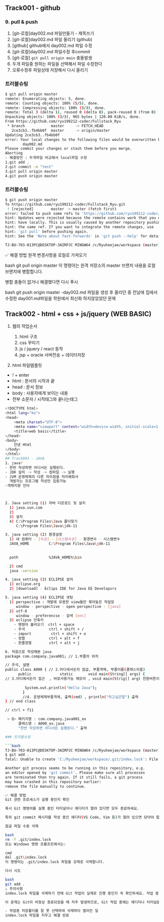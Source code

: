 ## Track001 -  github

### 9. pull & push 
1. [git-로컬]day002.md 파일만들기 - 제목쓰기
2. [git-로컬]day002.md 파일 올리기 (github)
3. [github] github에서 day002.md 파일 수정
4. [git-로컬]day002.md 파일수정 후commit
5. [git-로컬] `git pull origin main` 충돌발생
6. 두개 파일중 원하는 파일을 선택해서 파일 수정한다
7. 오류수정후 파일상태 저장해서 다시 올리기

### 트러블슈팅

```bash
$ git pull origin master
remote: Enumerating objects: 5, done.
remote: Counting objects: 100% (5/5), done.
remote: Compressing objects: 100% (3/3), done.
remote: Total 3 (delta 1), reused 0 (delta 0), pack-reused 0 (from 0)
Unpacking objects: 100% (3/3), 965 bytes | 120.00 KiB/s, done.
From https://github.com/ryu199212-coder/Fullstack_Ryu
 * branch            master     -> FETCH_HEAD
   2ce3cb3..fb4bb0f  master     -> origin/master
Updating 2ce3cb3..fb4bb0f
error: Your local changes to the following files would be overwritten by merge:
        day002.md
Please commit your changes or stash them before you merge.
Aborting
- 해결방안 : 두개파일 비교해서 local파일 수정
1.git add .
2.git commit -m "test"
3.git pull origin master
4.git push origin master
```

### 트러블슈팅

```bash
$ git push origin master
To https://github.com/ryu199212-coder/Fullstack_Ryu.git
 ! [rejected]        master -> master (fetch first)
error: failed to push some refs to 'https://github.com/ryu199212-coder/Fullstack_Ryu.git'
hint: Updates were rejected because the remote contains work that you do not
hint: have locally. This is usually caused by another repository pushing to
hint: the same ref. If you want to integrate the remote changes, use
hint: 'git pull' before pushing again.
hint: See the 'Note about fast-forwards' in 'git push --help' for details.

TJ-BU-703-013PC@DESKTOP-3AIRPJC MINGW64 /c/Ryuheejae/workspace (master)
```
✅ 해결 방법
원격 변경사항을 로컬로 가져오기

bash
git pull origin master
이 명령어는 원격 저장소의 master 브랜치 내용을 로컬 브랜치에 병합합니다.

병합 충돌이 없거나 해결했다면 다시 푸시

bash
git push origin master
-day002.md 파일을 생성 후 올리던 중 전날에 집에서 수정한 day001.md파일을 학원에서 최신화 하지않았었던 문제


## Track002 - html + css + js/jquery (WEB BASIC)
1. 웹의 작업순서
   1) html 구조
   2) css 꾸미기
   3) js / jquery / react 동작
   4) jsp + oracle 서버전송 + 데이터저장

2. html 파일템플릿
- ! + enter
- html : 문서의 시작과 끝
- head : 문서 정보
- body : 사용자에게 보이는 내용
- 전부 소문자 / 시작태그와 끝나는태그
```bash
<!DOCTYPE html>
<html lang="ko">
<head>
    <meta charset="UTF-8">
    <meta name="viewport" content="width=device-width, initial-scale=1.0">
    <title>web basic</title>
</head>
<body>
    안녕 Html
</body>
</html>
## Track003 - JAVA
1. java?
- 한번 작성하면 어디서든 실행된다.
- JDK 설치 -> 작성 -> 컴파일 -> 실행
- JVM 운영체제의 다른 차이점을 처리해줘서 
  개발자는 프로그램 작성만 집중가능
-객체지향 언어



2. Java setting (1) 자바 다운로드 및 설치
  1) java.sun.com
  2) 
  3) 설치
  4) C:\Program Files\Java 폴더찾기
     C:\Program Files\Java\jdk-11

3. java setting (2) 환경설정
  1) 내 컴퓨터 - [속성] - [시스템속성] - 환경변수 - 시스템변수
  JAVA_HOME         C:\Program Files\Java\jdk-11
  
  
  path              %JAVA_HOME%\bin

  2) cmd
  java -version

4. java setting (3) ECLIPSE 설치
  1) eclipse.org
  2) [download] - Eclips IDE for Java EE Developsrs

5. java setting (4) ECLIPSE 셋팅
  1) perspective : 개발에 유용한 view들만 묶어놓은 작업장
     window - perspective - open perspective - [java]
  2) utf-8
     window - preferencse - 검색 [enc]
  3) eclipse 단축키
    - 명령어 불러오기  ctrl + space
    - 주석           ctrl + shift + /
    - import         ctrl + shift + o
    - 정렬           ctrl + alt + f
    - 한줄정렬        ctrl + alt + j

6. 처음으로 작성해본 java
package com.company.java001; // 1.부품의 위치

// 주석, 설명
public class A000 { // 2.어디세서든지 접급, 부품객체, 부품이름(클래스이흠)
      public             static       void main(String[] args) {
// 3.어디에서든지 접근  , 바로사용가능 메모리 , void main(Strig[] arg) 전원버튼이름   	  
     
         System.out.println("Hello Java"); 
        }
        //4. 운영체제부품객체, 출력(cmd) , println("하고싶은말") 출력
} // end class

// ctrl + f11

 > Q> 패키지명 : com.company.java001_ex
      클래스명 : A000_ex.java
      "한번 작성하면 어디서든 실행된다." 출력

### 트러블슈팅

```bash
TJ-BU-703-013PC@DESKTOP-3AIRPJC MINGW64 /c/Ryuheejae/workspace (master)
$ git add .
fatal: Unable to create 'C:/Ryuheejae/workspace/.git/index.lock': File exists.

Another git process seems to be running in this repository, e.g.
an editor opened by 'git commit'. Please make sure all processes
are terminated then try again. If it still fails, a git process
may have crashed in this repository earlier:
remove the file manually to continue.

✅ 해결 방법
Git 관련 프로세스가 실행 중인지 확인

혹시 Git 명령어를 실행 중인 터미널이나 에디터가 열려 있다면 모두 종료하세요.

특히 git commit 메시지를 작성 중인 에디터(VS Code, Vim 등)가 열려 있으면 닫아야 합니다.

잠금 파일 수동 삭제

bash
rm -f .git/index.lock
또는 Windows 명령 프롬프트에서는:

cmd
del .git\index.lock
이 명령어는 .git/index.lock 파일을 강제로 삭제합니다.

다시 시도

bash
git add .
⚠️ 주의사항
index.lock 파일을 삭제하기 전에 Git 작업이 실제로 진행 중인지 꼭 확인하세요. 작업 중인 상태에서 삭제하면 데이터 손실이 발생할 수 있습니다.

이 문제는 Git이 비정상 종료되었을 때 자주 발생하므로, Git 작업 중에는 에디터나 터미널을 갑자기 종료하지 않는 것이 좋습니다.

- 작업중 저장폴더를 잘 못 선택하여 삭제하다 벌어진 일
index.lock 파일을 지우고 해결 완료
